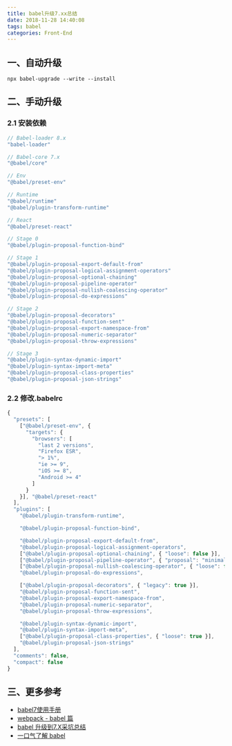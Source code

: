 ```yaml
---
title: babel升级7.xx总结
date: 2018-11-28 14:40:08
tags: babel
categories: Front-End
---
```



## 一、自动升级


```
npx babel-upgrade --write --install
```

## 二、手动升级

### 2.1 安装依赖

```js
// Babel-loader 8.x
"babel-loader"

// Babel-core 7.x
"@babel/core"

// Env
"@babel/preset-env"

// Runtime
"@babel/runtime"
"@babel/plugin-transform-runtime"

// React
"@babel/preset-react"

// Stage 0
"@babel/plugin-proposal-function-bind"

// Stage 1
"@babel/plugin-proposal-export-default-from"
"@babel/plugin-proposal-logical-assignment-operators"
"@babel/plugin-proposal-optional-chaining"
"@babel/plugin-proposal-pipeline-operator"
"@babel/plugin-proposal-nullish-coalescing-operator"
"@babel/plugin-proposal-do-expressions"

// Stage 2
"@babel/plugin-proposal-decorators"
"@babel/plugin-proposal-function-sent"
"@babel/plugin-proposal-export-namespace-from"
"@babel/plugin-proposal-numeric-separator"
"@babel/plugin-proposal-throw-expressions"

// Stage 3
"@babel/plugin-syntax-dynamic-import"
"@babel/plugin-syntax-import-meta"
"@babel/plugin-proposal-class-properties"
"@babel/plugin-proposal-json-strings"
```

### 2.2 修改.babelrc

```js
{
  "presets": [
    ["@babel/preset-env", {
      "targets": {
        "browsers": [
          "last 2 versions",
          "Firefox ESR",
          "> 1%",
          "ie >= 9",
          "iOS >= 8",
          "Android >= 4"
        ]
      }
    }], "@babel/preset-react"
  ],
  "plugins": [
    "@babel/plugin-transform-runtime",

    "@babel/plugin-proposal-function-bind",

    "@babel/plugin-proposal-export-default-from",
    "@babel/plugin-proposal-logical-assignment-operators",
    ["@babel/plugin-proposal-optional-chaining", { "loose": false }],
    ["@babel/plugin-proposal-pipeline-operator", { "proposal": "minimal" }],
    ["@babel/plugin-proposal-nullish-coalescing-operator", { "loose": false }],
    "@babel/plugin-proposal-do-expressions",

    ["@babel/plugin-proposal-decorators", { "legacy": true }],
    "@babel/plugin-proposal-function-sent",
    "@babel/plugin-proposal-export-namespace-from",
    "@babel/plugin-proposal-numeric-separator",
    "@babel/plugin-proposal-throw-expressions",

    "@babel/plugin-syntax-dynamic-import",
    "@babel/plugin-syntax-import-meta",
    ["@babel/plugin-proposal-class-properties", { "loose": true }],
    "@babel/plugin-proposal-json-strings"
  ],
  "comments": false,
  "compact": false
}
```


## 三、更多参考

- [babel7使用手册](https://mp.weixin.qq.com/s/AURDiWwspdfRExopNf4YLQ)
- [webpack - babel 篇](https://juejin.im/post/5bfe541bf265da6179748834?utm_source=gold_browser_extension)
- [babel 升级到7.X采坑总结](https://segmentfault.com/a/1190000016458913)
- [一口气了解 babel](https://juejin.im/post/5c19c5e0e51d4502a232c1c6?utm_source=gold_browser_extension)
